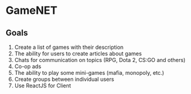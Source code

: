 # GameNET
## Goals
1) Create a list of games with their description
2) The ability for users to create articles about games 
3) Chats for communication on topics (RPG, Dota 2, CS:GO and others)
4) Co-op ads
5) The ability to play some mini-games (mafia, monopoly, etc.)
6) Create groups between individual users
7) Use ReactJS for Client
